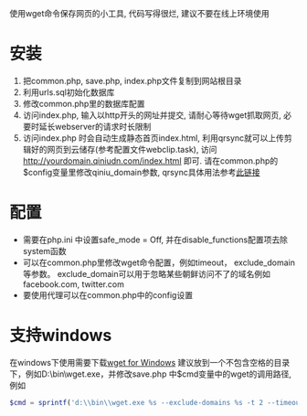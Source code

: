 使用wget命令保存网页的小工具, 代码写得很烂, 建议不要在线上环境使用

# 安装 

1. 把common.php, save.php, index.php文件复制到网站根目录
2. 利用urls.sql初始化数据库
3. 修改common.php里的数据库配置
4. 访问index.php, 输入以http开头的网址并提交, 请耐心等待wget抓取网页, 必要时延长webserver的请求时长限制
5. 访问index.php 时会自动生成静态首页index.html, 利用qrsync就可以上传剪辑好的网页到云储存(参考配置文件webclip.task), 访问 http://yourdomain.qiniudn.com/index.html 即可. 请在common.php的$config变量里修改qiniu_domain参数, qrsync具体用法参考[此链接 ](http://docs.qiniutek.com/v3/tools/qrsync/) 

# 配置
- 需要在php.ini 中设置safe_mode = Off, 并在disable_functions配置项去除system函数
- 可以在common.php里修改wget命令配置，例如timeout， exclude_domain等参数。 exclude_domain可以用于忽略某些朝鲜访问不了的域名例如facebook.com, twitter.com
- 要使用代理可以在common.php中的config设置

# 支持windows

在windows下使用需要下载[wget for Windows](http://gnuwin32.sourceforge.net/packages/wget.htm) 建议放到一个不包含空格的目录下，例如D:\bin\wget.exe，并修改save.php 中$cmd变量中的wget的调用路径, 例如

```php
$cmd = sprintf('d:\\bin\\wget.exe %s --exclude-domains %s -t 2 --timeout=%d --user-agent="%s" -E -H -k -K -p -P %s %s',$proxy, implode(',', 		$config['exclude_domain']), $config['timeout'], $agent, dirname(__FILE__), $origin_url );
```

